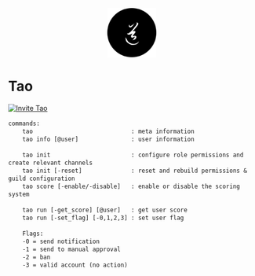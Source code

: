 <div align="center">
	<img
		src="img/tao.png"
		alt="tao"
		width="100px"
		height="100px"
	/>
</div>

# Tao

[![Invite Tao](https://img.shields.io/badge/Invite-Tao-000000?style=flat&colorA=000000&colorB=000000)](https://discord.com/oauth2/authorize?client_id=732330652539682857&scope=bot&permissions=8)

```
commands:
    tao                            : meta information
    tao info [@user]               : user information

    tao init                       : configure role permissions and create relevant channels
    tao init [-reset]              : reset and rebuild permissions & guild configuration
    tao score [-enable/-disable]   : enable or disable the scoring system

    tao run [-get_score] [@user]   : get user score
    tao run [-set_flag] [-0,1,2,3] : set user flag

    Flags:
    -0 = send notification
    -1 = send to manual approval
    -2 = ban
    -3 = valid account (no action)
```
